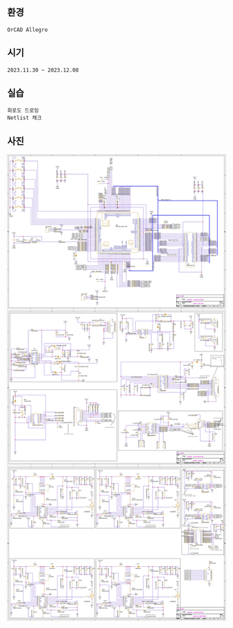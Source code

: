 ## 환경
    OrCAD Allegro
## 시기
    2023.11.30 ~ 2023.12.08
## 실습
    회로도 드로잉
    Netlist 체크
## 사진
![Image 1](LASER1.jpg)
![Image 2](LASER2.jpg)
![Image 3](LASER3.jpg)
